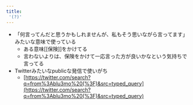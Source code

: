 ```yaml
---
title:
 '(?)'
---
```


- 「何言ってんだと思うかもしれませんが、私もそう思いながら言ってます」みたいな意味で使っている
    - ある意味[[保険]]をかけてる
    - 言わないよりは、保険をかけて一応言った方が良いかなという気持ちで言ってる
- Twitterみたいなpublicな発信で使いがち
    - [https://twitter.com/search?q=from%3Ablu3mo%20(%3F)&src=typed_query](https://twitter.com/search?q=from%3Ablu3mo%20(%3F)&src=typed_query)